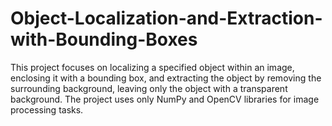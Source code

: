 # Object-Localization-and-Extraction-with-Bounding-Boxes
This project focuses on localizing a specified object within an image, enclosing it with a bounding box, and extracting the object by removing the surrounding background, leaving only the object with a transparent background. The project uses only NumPy and OpenCV libraries for image processing tasks.
